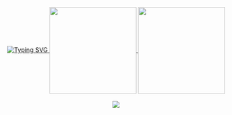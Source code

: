 <div align="center">
  <a href="https://git.io/typing-svg">
    <img src="https://readme-typing-svg.demolab.com?font=Jetbrains+Mono&weight=600&size=54&duration=4000&pause=1000&color=62BAAE&center=true&vCenter=true&random=false&width=1000&height=100&lines=%2F%2F+muhammadoka.dev;%2F.*%5C.(go%7Cpy%7Crs)%24%2F" alt="Typing SVG" />
  </a>
  <a href="https://github.com/anuraghazra/github-readme-stats">
    <img height=200 align="center" src="https://github-readme-stats.vercel.app/api/top-langs?username=kawijayaa&hide=html,dart,vue,cmake,c%2B%2B,css,dockerfile,lua,javascript&size_weight=0.5&count_weight=0.5&langs_count=6&hide_progress=true&hide_border=true&theme=tokyonight" />
  </a>
  <a href="https://github.com/anuraghazra/github-readme-stats">
    <img height=200 align="center" src="https://github-readme-stats.vercel.app/api?username=kawijayaa&hide_border=true&hide_rank=true&custom_title=GitHub%20Stats&theme=tokyonight" />
  </a>
</div>
<br />
<div align="center">
  <img src="https://komarev.com/ghpvc/?username=kawijayaa&color=62BAAE&style=for-the-badge&label=Stalkers" />
</div>
